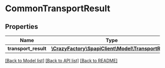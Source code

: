 # CommonTransportResult

## Properties
Name | Type | Description | Notes
------------ | ------------- | ------------- | -------------
**transport_result** | [**\CrazyFactory\SpapiClient\Model\TransportResult**](TransportResult.md) |  | [optional] 

[[Back to Model list]](../README.md#documentation-for-models) [[Back to API list]](../README.md#documentation-for-api-endpoints) [[Back to README]](../README.md)


